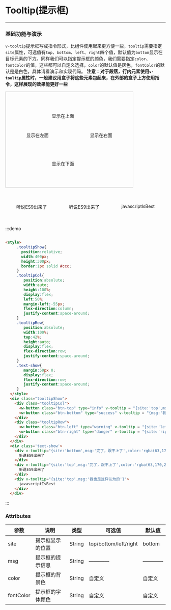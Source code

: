 # Tooltip(提示框)
---
### 基础功能与演示
```v-tooltip```提示框写成指令形式，比组件使用起来更方便一些，```tooltip```需要指定```site```属性，可选值有```top```、```bottom```、```left```、```right```四个值，默认值为```bottom```显示在目标元素的下方。同样我们可以指定提示框的颜色，我们需要指定```color```、```fontColor```的值，这些都可以自定义选择，```color```的默认值是灰色，```fontColor```的默认是是白色，具体请看演示和实现代码。
**注意：对于段落，行内元素使用```v-tooltip```属性时，一般建议用盒子将这些元素包起来，在外部的盒子上方使用指令，这样展现的效果能更好一些**
<div class="demo-block">
  <style>
     .tooltipShow{
       position:relative;
       width:400px;
       height:300px;
       border:1px solid #ccc;
     }
     .tooltipCol{
        position:absolute;
        width:auto;
        height:100%;
        display:flex;
        left:50%;
        margin-left:-55px;
        flex-direction:column;
        justify-content:space-around;
     }
     .tooltipRow{
        position:absolute;
        width:100%;
        top:42%;
        height:auto;
        display:flex;
        flex-direction:row;
        justify-content:space-around;
     }
     .text-show{
        margin:50px 0;
        display:flex;
        flex-direction:row;
        justify-content:space-around;
     }
  </style>
  <div class="tooltipShow">
    <div class="tooltipCol">
      <w-button class="btn-top" type="info" v-tooltip = "{site:'top',msg:'我在上面你点不到我',color:'rgba(63,170,245,0.8)'}">显示在上面</w-button>
      <w-button class="btn-bottom" type="success" v-tooltip = "{msg:'我在下面你还是点不到我',color:'rgba(19,206,102,1)'}">显示在下面</w-button>
    </div>
    <div class="tooltipRow">
      <w-button class="btn-left" type="warning" v-tooltip = "{site:'left',msg:'我在左边',color:'rgba(247,186,42,0.8)'}">显示在左面</w-button>
      <w-button class="btn-right" type="danger" v-tooltip = "{site:'right',msg:'我在右边',color:'rgba(255,73,73,0.8)'}">显示在右面</w-button>
    </div>
  </div>
  <div class='text-show'>
   <div v-tooltip="{site:'bottom',msg:'完了，跟不上了',color:'rgba(63,170,245,0.8)'}">
     听说ES9出来了
   </div>
   <div v-tooltip="{site:'top',msg:'完了，跟不上了',color:'rgba(63,170,245,0.8)'}">
     听说ES9出来了
   </div>
    <div v-tooltip="{site:'top',msg:'我也是这样认为的'}">
      javascriptIsBest
    </div>
  </div>
</div>

:::demo
```html

<style>
     .tooltipShow{
       position:relative;
       width:400px;
       height:300px;
       border:1px solid #ccc;
     }
     .tooltipCol{
        position:absolute;
        width:auto;
        height:100%;
        display:flex;
        left:50%;
        margin-left:-55px;
        flex-direction:column;
        justify-content:space-around;
     }
     .tooltipRow{
        position:absolute;
        width:100%;
        top:42%;
        height:auto;
        display:flex;
        flex-direction:row;
        justify-content:space-around;
     }
     .text-show{
        margin:50px 0;
        display:flex;
        flex-direction:row;
        justify-content:space-around;
     }
  </style>
  <div class="tooltipShow">
    <div class="tooltipCol">
      <w-button class="btn-top" type="info" v-tooltip = "{site:'top',msg:'我在上面你点不到我',color:'rgba(63,170,245,0.8)'}">显示在上面</w-button>
      <w-button class="btn-bottom" type="success" v-tooltip = "{msg:'我在下面你还是点不到我',color:'rgba(19,206,102,1)'}">显示在下面</w-button>
    </div>
    <div class="tooltipRow">
      <w-button class="btn-left" type="warning" v-tooltip = "{site:'left',msg:'我在左边',color:'rgba(247,186,42,0.8)'}">显示在左面</w-button>
      <w-button class="btn-right" type="danger" v-tooltip = "{site:'right',msg:'我在右边',color:'rgba(255,73,73,0.8)'}">显示在右面</w-button>
    </div>
  </div>
  <div class='text-show'>
    <div v-tooltip="{site:'bottom',msg:'完了，跟不上了',color:'rgba(63,170,245,0.8)'}">
      听说ES9出来了
    </div>
    <div v-tooltip="{site:'top',msg:'完了，跟不上了',color:'rgba(63,170,245,0.8)'}">
      听说ES9出来了
    </div>
    <div v-tooltip="{site:'top',msg:'我也是这样认为的'}">
      javascriptIsBest
    </div>
  </div>

```
:::

### Attributes

|参数|说明|类型|可选值|默认值|
|----------|----------|----------|----------|----------|
|site|提示框显示的位置|String|top/bottom/left/right|bottom|
|msg|提示框的提示信息|String|————|————|
|color|提示框的背景色|String|自定义|自定义|
|fontColor|提示框的字体颜色|String|自定义|自定义|
